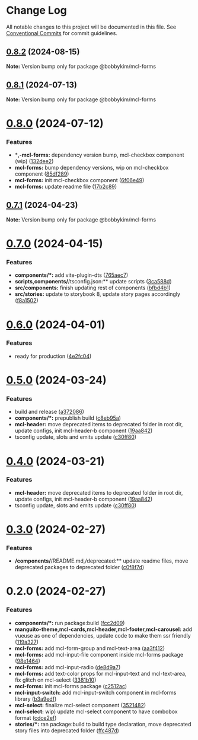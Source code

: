 # Change Log

All notable changes to this project will be documented in this file.
See [Conventional Commits](https://conventionalcommits.org) for commit guidelines.

## [0.8.2](https://github.com/bobbykim89/manguito-component-library/compare/@bobbykim/mcl-forms@0.8.1...@bobbykim/mcl-forms@0.8.2) (2024-08-15)

**Note:** Version bump only for package @bobbykim/mcl-forms





## [0.8.1](https://github.com/bobbykim89/manguito-component-library/compare/@bobbykim/mcl-forms@0.8.0...@bobbykim/mcl-forms@0.8.1) (2024-07-13)

**Note:** Version bump only for package @bobbykim/mcl-forms





# [0.8.0](https://github.com/bobbykim89/manguito-component-library/compare/@bobbykim/mcl-forms@0.7.1...@bobbykim/mcl-forms@0.8.0) (2024-07-12)


### Features

* ***,-mcl-forms:** dependency version bump, mcl-checkbox component (wip) ([132dee2](https://github.com/bobbykim89/manguito-component-library/commit/132dee276932c01930f48556ac6df2daf431f8da))
* **mcl-forms:** bump dependency versions, wip on mcl-checkbox component ([85df289](https://github.com/bobbykim89/manguito-component-library/commit/85df289e7b3cf5b6396b711ed5d642ec95e402fc))
* **mcl-forms:** init mcl-checkbox component ([6f06e49](https://github.com/bobbykim89/manguito-component-library/commit/6f06e4951da88f365f7064bfc6276b2ce43d3e80))
* **mcl-forms:** update readme file ([17b2c89](https://github.com/bobbykim89/manguito-component-library/commit/17b2c89f5dcedbab063ae19d0e8354f18b14c928))





## [0.7.1](https://github.com/bobbykim89/manguito-component-library/compare/@bobbykim/mcl-forms@0.7.0...@bobbykim/mcl-forms@0.7.1) (2024-04-23)

**Note:** Version bump only for package @bobbykim/mcl-forms





# [0.7.0](https://github.com/bobbykim89/manguito-component-library/compare/@bobbykim/mcl-forms@0.6.0...@bobbykim/mcl-forms@0.7.0) (2024-04-15)


### Features

* **components/*:** add vite-plugin-dts ([765aec7](https://github.com/bobbykim89/manguito-component-library/commit/765aec738227b68b8483f8b3e02d1bd191b90f20))
* **scripts,components/**/tsconfig.json:** update scripts ([3ca588d](https://github.com/bobbykim89/manguito-component-library/commit/3ca588d692a2b9b685a1804696b1722d5f9fd874))
* **src/components:** finish updating rest of components ([bfbd4b1](https://github.com/bobbykim89/manguito-component-library/commit/bfbd4b15dcae4a244de1ac15836fa74870d20818))
* **src/stories:** update to storybook 8, update story pages accordingly ([f8a1502](https://github.com/bobbykim89/manguito-component-library/commit/f8a1502b83c056cef9e141c4e0c3821c992e9720))





# [0.6.0](https://github.com/bobbykim89/manguito-component-library/compare/@bobbykim/mcl-forms@0.5.0...@bobbykim/mcl-forms@0.6.0) (2024-04-01)


### Features

* ready for production ([4e2fc04](https://github.com/bobbykim89/manguito-component-library/commit/4e2fc048edd67791b4e917e0a764f301d4c610cb))





# [0.5.0](https://github.com/bobbykim89/manguito-component-library/compare/@bobbykim/mcl-forms@0.3.0...@bobbykim/mcl-forms@0.5.0) (2024-03-24)


### Features

* build and release ([a372086](https://github.com/bobbykim89/manguito-component-library/commit/a3720861fb40dd6ec1d0e3dda1f06e2479967432))
* **components/*:** prepublish build ([c8eb95a](https://github.com/bobbykim89/manguito-component-library/commit/c8eb95a0ede6727bf183d2e9ad634ae64af1411d))
* **mcl-header:** move deprecated items to deprecated folder in root dir, update configs, init mcl-header-b component ([19aa842](https://github.com/bobbykim89/manguito-component-library/commit/19aa842faa7f1594f7be030b97d5093014efe7cb))
* tsconfig update, slots and emits update ([c30ff80](https://github.com/bobbykim89/manguito-component-library/commit/c30ff804c961d205ac097e20cd51285a15ca8966))





# [0.4.0](https://github.com/bobbykim89/manguito-component-library/compare/@bobbykim/mcl-forms@0.3.0...@bobbykim/mcl-forms@0.4.0) (2024-03-21)


### Features

* **mcl-header:** move deprecated items to deprecated folder in root dir, update configs, init mcl-header-b component ([19aa842](https://github.com/bobbykim89/manguito-component-library/commit/19aa842faa7f1594f7be030b97d5093014efe7cb))
* tsconfig update, slots and emits update ([c30ff80](https://github.com/bobbykim89/manguito-component-library/commit/c30ff804c961d205ac097e20cd51285a15ca8966))





# [0.3.0](https://github.com/bobbykim89/manguito-component-library/compare/@bobbykim/mcl-forms@0.2.0...@bobbykim/mcl-forms@0.3.0) (2024-02-27)


### Features

* **/components/**/README.md,/deprecated:** update readme files, move deprecated packages to deprecated folder ([c0f8f7d](https://github.com/bobbykim89/manguito-component-library/commit/c0f8f7df158b8fcd99b4e3d191e02e3c8a9c144d))





# 0.2.0 (2024-02-27)


### Features

* **components/*:** run package:build ([fcc2d09](https://github.com/bobbykim89/manguito-component-library/commit/fcc2d0953d77ecaa317be27eb212c927dec33b17))
* **manguito-theme,mcl-cards,mcl-header,mcl-footer,mcl-carousel:** add vueuse as one of dependencies, update code to make them ssr friendly ([119a327](https://github.com/bobbykim89/manguito-component-library/commit/119a327adf1ca9866e6ac063bce5acd4790db612))
* **mcl-forms:** add mcl-form-group and mcl-text-area ([aa3f412](https://github.com/bobbykim89/manguito-component-library/commit/aa3f412334acc3793ad12303cad955b15ca79831))
* **mcl-forms:** add mcl-input-file component inside mcl-forms package ([98e1464](https://github.com/bobbykim89/manguito-component-library/commit/98e14641061bd54c43d1d62dc5d80d66c02c5f90))
* **mcl-forms:** add mcl-input-radio ([de8d9a7](https://github.com/bobbykim89/manguito-component-library/commit/de8d9a7a2e66a7c8abe7702adfad21f68d0767f6))
* **mcl-forms:** add text-color props for mcl-input-text and mcl-text-area, fix glitch on mcl-select ([3381b10](https://github.com/bobbykim89/manguito-component-library/commit/3381b10babeed892717b4e4b21c218c7027d9a1a))
* **mcl-forms:** init mcl-forms package ([c2512ac](https://github.com/bobbykim89/manguito-component-library/commit/c2512ac7c89c71f287fcd4cd12f8dc84150a5239))
* **mcl-input-switch:** add mcl-input-switch component in mcl-forms library ([b3a9edf](https://github.com/bobbykim89/manguito-component-library/commit/b3a9edf8fcfecb0ab9f2f82aa79618133f6dd4fc))
* **mcl-select:** finalize mcl-select component ([3521482](https://github.com/bobbykim89/manguito-component-library/commit/3521482a782313e0f3d8b83de10839097757e7eb))
* **mcl-select:** wip) update mcl-select component to have combobox format ([cdce2ef](https://github.com/bobbykim89/manguito-component-library/commit/cdce2ef401d22c4f822633e996c3bcd4e06c3636))
* **stories/*:** ran package:build to build type declaration, move deprecated story files into deprecated folder ([ffc487d](https://github.com/bobbykim89/manguito-component-library/commit/ffc487dbcc093be7a3ccfeae98c5e10e8372a0e3))
